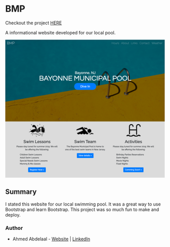 # BMP

Checkout the project [HERE](https://shrki416.github.io/Calculator-App/)

A informational website developed for our local pool.

![project-image](images/bmp_img.png)

## Summary

I stated this website for our local swimming pool. It was a great way to use Bootstrap and learn Bootstrap. This project was so much fun to make and deploy.

### Author

- Ahmed Abdelaal - [Website](https://aa-dev.io/) | [LinkedIn](https://www.linkedin.com/feed/)
